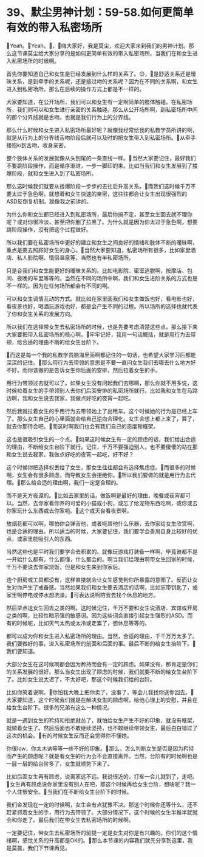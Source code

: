# 39、默尘男神计划：59-58.如何更简单有效的带入私密场所

🎼Yeah。🎼Yeah。🎼，🎼嗨大家好，我是莫尘，欢迎大家来到我们的男神计划。那么这节课莫尘给大家分享的是如何更简单有效的带入私密场所。当我们在和女生进入私密场所的时候啊。

首先你要知道自己和女生是已经发展到什么样的关系了。😊，🎼是舒适关系还是暧昧关系，是到牵手的关系呢，还是接过吻的关系呢？因为在不同的关系啊，和女生进入到私密场所。那么在后续的操作方式上都是不一样的。

大家要知道，在公开场所，我们可以和女生有一定啊简单的肢体触碰。在私密场所，我们则可以和女生进行亲密的关系触碰。那么从公开场所啊，到私密场所中间的那个分界线就是舌吻。也就是我们行为上的分界线。

那么什么时候和女生进入私密场所最好呢？就像我经常给我的私教学员所讲的啊，就是从行为上的分界线舌吻阶段后就可以及时的把女生带入到私密场所。🎼从牵手搂抱ki到舌吻，收身亲密。

整个肢体关系的发展就像从头到尾的一条直线一样。🎼当然大家要记住，最好我们不要跳阶段操作，而是循序渐进，一步一脚印的来。比如当我们和女生发展到了搂爆阶段，就和女生进入到了私密场所。

那么这时候我们就要从搂爆阶段一步步的去往后升高关系。🎼而我们这时候千万不要太过于急色啊，就想着和女生快速的亲密，这往往都会让女生出现很强烈的ASD反倒复机制。就像我之前讲的。

为什么你和女生都已经进入到私密场所，最后你搞不定，甚至女生回去就不理你呢？或对你很冷淡，甚至把你删了拉黑了。为什么就是因为你太过于急色啊，想要跳阶段操作，没有把这个过程做好。

所以我们要在私密场所中更好的建立和女生之间良好的情绪和肢体不断的暧昧啊，重点是要去照顾好女生的身心。🎼当然大家要知道，私密场所有很多，比如家里酒店、私人影院啊、情侣温泉等，当然也有半私密场所。

只是合我们和女生能更好的暧昧关系的。比如电影院、密室逃脱啊，按摩店、包间、夜晚的车里等等的。当然在不同的场所中啊，我们和女生进阶关系的方式也是不一样的。因为在任何场所都会有不同的啊。

可以和女生调情互动的方式。就比如在家里面我们和女生做饭也好，看电影也好，看夜景也好，喝酒玩游戏也好，都是会产生不同的过程。所以场所的选择也就代表了你和女生关系的发展方向。

所以我们在选择带女生去私密场所的时候，也是先要考虑清楚这些点。那么接下来大家要把带入私密场所的核心啊。🎼牢牢记好，我用一句话概括，就是用行为去带领，给合适的理由不断的给女生台阶下。

🎼而这是每一个我的私教学员脑海里面啊都记住的一句话，也希望大家学习后都能深深的记住。🎼那么用行为去带领的意思是不要一直问女生我们去哪去什么地方好不好。而你该做的是告诉女生你后面的安排，然后拉着女生的手。

用行为带领过去就可以了。如果女生没有问起我们去哪啊，那么你就不用多说，这时候拉着女生的手带领别人去你们后面安排的私密场所就行。比如我和女生在马路边啊，我和女生说去我家，我做点好吃的夜宵一起吃。

然后我就拉着女生的手用行为去带领她上了出租车。这个时候她的行为是已经上车了。那么女生自己的心里面就会给自己逆向合理化。女生会想上都上来了，算了，就去你那待会吧。🎼而这时啊我们也会有我们自己的态度和框架。

这也是很吸引女生的一个点。🎼如果这时候女生有一定的顾虑的话，我们给出合适的理由，不断给女生台阶下就行。记住，千万不要强迫别人，也不要傻傻的站在那和女生说去我家，我做点好吃的夜宵一起吃，好不好？

这个时候你把选择权丢给了女生，那女生往往都会有选择焦虑症。🎼而很多的时候啊，女生会有很多顾虑，而导致女生会拒绝你。🎼所以我们要做的就是用行为去代理。🎼那么给合适的理由啊，我们一定是合理的。

而不是天方夜谭的。🎼比如去家里的话，做饭啊是最好的理由，晚餐或夜宵都可以。当然，去你家看你养的可爱的小猫或小狗，或忘了给宠物东西吃啊，或你或去你家玩什么东西或去你家呃。🎼这个或天台看夜景啊。

放烟花都可以啊，哪怕你会弹吉他，或者呃其他什么乐器，去你家给女生欣赏啊，也是合适的理由。所以适当的时候，大家要记住，我们要学会善用自身比较好的优点，或家里能吸引人的东西。

当然这些也是平时我们要学会去积累的。就像玩游戏打装备一样啊，毕竟谁都不是一开始什么都有，什么都懂，什么都会的。啊当我们给理由啊带女生回家的时候，千万不要说去你家烧饭，但是和女生来到你家后。

连个厨房或工具都没有，这样直接就会让女生感觉到你所暴露的意图了。反而让女生对你产生了戒备感。当然如果我们和女生要去酒店的话啊，比如忘带钥匙了，或家里啊停电或停水想洗澡。🎼可表达说啊陪我去找个休息的地方。

然后早点送女生回去之类的啊。这时候记住，千万不要和女生说酒店、宾馆或开房之类的啊，比较性暗示强的敏感词。因为这些词会直接引起女生强烈的ASD。而有的时候呢，比如天气太热或太冷或走累了，想休息等等的。

都可以成为你和女生进入私密场所的理由。当然，合适的理由，千千万万太多了。我们要做好的事，进入私密场所的前面和后面的事。最后不断的给女生抬阶下。🎼我们要知道。

大部分女生在这时候啊都会因为矜持而会有一定的顾虑。如果没有，那肯定是你们的关系发展的很好。那么当女生出现了顾虑的时候，我们就要不断的给女生台阶下了。比如女生说太迟了，不太好吧，那这个时候我们给的台阶。

比如你笑着说啊。🎼你怕我大晚上把你卖了，没事了，等会儿我找你送你回去。🎼大家要知道，这个时候我们就是在解决女生的顾虑啊，给他心理上的安慰，并且在给女生台阶下。很多的兄弟有这么一种情况。

就是一遇到女生的矜持和拒绝就怂了，就怕给女生产生不好的印象，就没有框架，就顺着女生了。然后后面也不敢继续坚持，也不敢继续带领女生，最后白白错过了这次的机会。🎼有的时候女生反而还会觉得你不懂她。

你很low，你太木讷等等一些不好的印象。🎼那么，怎么判断女生是否是因为矜持而产生的顾虑呢？就是看女生的行为会不会直接离开。当然，台阶有的时候啊也是一层一层的给台阶多了，女生就顺势下来了。

比如后面女生再有顾虑，说离家远不远。我说很近的，打车一会儿就到了，走吧。🎼女生再有顾虑说你家里没有别人在吧，那这个时候再给女生台阶，想啥呢？我一个人住很安全。🎼当我们在不断给女生台阶下的时候。

我们会发现在一定的时候啊，女生会有点犹豫不决。那这个时候你还等什么，还不赶紧抓着女生的手，用行为去带领了。大部分情况下，这个时候的女生半推半就就会和你走了。最后我们在带女生去私密场所的时候啊。

一定要记住，带女生去私密场所的前提一定是女生对你是有兴趣的。你们的这个情绪啊，感觉关系的升高都是OK的。🎼那么本节课的内容我们就先分享到这里，我是莫晨，我们下节课再见。

